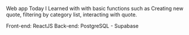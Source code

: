 Web app Today I Learned with with basic functions such as Creating new quote, filtering by category list, interacting with quote.

Front-end: ReactJS
Back-end: PostgreSQL - Supabase
